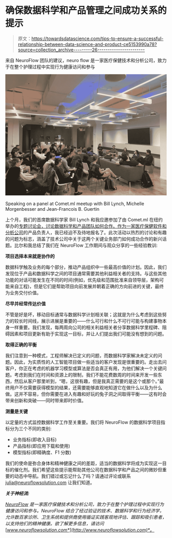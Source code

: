 # 确保数据科学和产品管理之间成功关系的提示

> 原文：<https://towardsdatascience.com/tips-to-ensure-a-successful-relationship-between-data-science-and-product-ce5153990a78?source=collection_archive---------26----------------------->

来自 NeuroFlow 团队的建议，neuro flow 是一家医疗保健技术和分析公司，致力于在整个护理过程中实现行为健康访问和参与

![](img/7964bf501c997d5f0a08395e2d2f5c16.png)

Speaking on a panel at Comet.ml meetup with Bill Lynch, Michelle Morgenbesser and Jean-Francois B. Guertin

上个月，我们的首席数据科学家 Bill Lynch 和我应邀参加了由 Comet.ml 在纽约举办的[专题讨论会，讨论数据科学和产品团队如何合作。作为一家](https://www.eventbrite.com/e/collaborating-across-product-management-and-data-science-panel-discussion-tickets-59720627003#)[医疗保健软件和分析公司](https://www.neuroflowsolution.com/)的产品负责人，我已经迫不及待地报名了。此次活动以热烈的讨论和有趣的问题为标志，涵盖了技术公司中关于这两个关键业务部门如何成功合作的新兴话题。比尔和我总结了我们在 NeuroFlow 工作期间与观众分享的一些经验教训:

**项目选择本来就是协作的**

数据科学触及业务的每个部分，推动产品组织中一些最高价值的计划。因此，我们发现位于产品和数据科学之间的项目通常需要其他利益相关者的支持。与这些其他功能的对话可能发生在不同的时间(例如，优先级和范围批准来自领导层，架构可能来自工程)，但是它们是帮助项目向前发展并朝着正确的方向前进的关键，最终为业务交付价值。

**尽早并经常传达价值**

不管是好是坏，移动目标通常与数据科学计划相关联；这就是为什么考虑到这些努力的较长时间线，展示进展是重要的——什么可行和什么不可行可能与构建事物本身一样重要。我们发现，每两周向公司的相关利益相关者分享数据科学里程碑、阻碍因素和项目更新有助于实现这一目标，并让人们提出我们可能没有想到的问题。

**取得正确的平衡**

我们注意到一种模式，工程师解决已定义的问题，而数据科学家解决未定义的问题。因此，为实质性的人工智能项目做一些适当的客户发现是很重要的。走出去问客户，你正在考虑的机器学习模型或算法是否会真正有用，为他们解决一个关键问题。考虑到我们在时间和资源上的限制，我们不能花费数周的时间来开发一些东西，然后从客户那里听到，“嗯，这很有趣，但是我真正需要的是这个或那个。”最终用户不仅需要获得模型的结果，还需要能够直观地知道它在做什么以及为什么做。这并不容易，但你需要在进入有趣和好玩的兔子洞之间取得平衡——这有时会带来创新和突破——同时带来即时价值。

**测量是关键**

以定量的方式监控数据科学工作至关重要。我们将 NeuroFlow 的数据科学项目指标分为三个不同的类别:

*   业务指标(即收入目标)
*   产品指标(即应用下载和使用)
*   模型指标(即精确度、F1 分数)

我们的使命是弥合身体和精神健康之间的差距，适当的数据科学将成为实现这一目标的催化剂。我们希望这些提示能帮助其他公司在数据科学和产品之间的微妙但重要的动态中导航。我们错过或忘记什么了吗？请通过评论或联系 julia@neuroflowsolution.com 让我们知道。

***关于神经流:***

[*NeuroFlow*](https://www.neuroflowsolution.com/) *是一家医疗保健技术和分析公司，致力于在整个护理过程中实现行为健康访问和参与。NeuroFlow 结合了经过验证的技术、数据科学和行为经济学，允许数百家诊所、卫生系统和提供商使用循证实践客观地评估、跟踪和吸引患者，以支持他们的精神健康。欲了解更多信息，请访问*[*www.neuroflowsolution.com*](http://www.neuroflowsolution.com)*。*